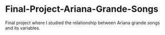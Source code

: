 # Final-Project-Ariana-Grande-Songs
Final project where I studied the relationship between Ariana grande songs and its variables.
